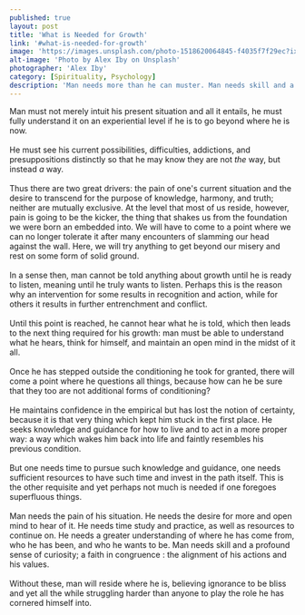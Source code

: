 ```yaml
---
published: true
layout: post
title: 'What is Needed for Growth'
link: '#what-is-needed-for-growth'
image: 'https://images.unsplash.com/photo-1518620064845-f4035f7f29ec?ixlib=rb-0.3.5&ixid=eyJhcHBfaWQiOjEyMDd9&s=338db6dcd33de76ac5cbc1d534a568d9&auto=format&fit=crop&w=1950&q=80'
alt-image: 'Photo by Alex Iby on Unsplash'
photographer: 'Alex Iby'
category: [Spirituality, Psychology]
description: 'Man needs more than he can muster. Man needs skill and a profound sense of curiosity; a faith in congruence : the alignment of his actions and his values. '
---
```

Man must not merely intuit his present situation and all it entails, he must fully understand it on an experiential level if he is to go beyond where he is now.
<br>
<br>
He must see his current possibilities, difficulties, addictions, and presuppositions distinctly so that he may know they are not _the_ way, but instead *a* way.
<br>
<br>
Thus there are two great drivers: the pain of one's current situation and the desire to transcend for the purpose of knowledge, harmony, and truth; neither are mutually exclusive. At the level that most of us reside, however, pain is going to be the kicker, the thing that shakes us from the foundation we were born an embedded into. We will have to come to a point where we can no longer tolerate it after many encounters of slamming our head against the wall. Here, we will try anything to get beyond our misery and rest on some form of solid ground.
<br>
<br>
In a sense then, man cannot be told anything about growth until he is ready to listen, meaning until he truly wants to listen. Perhaps this is the reason why an intervention for some results in recognition and action, while for others it results in further entrenchment and conflict. 
<br>
<br>
Until this point is reached, he cannot hear what he is told, which then leads to the next thing required for his growth: man must be able to understand what he hears, think for himself, and maintain an open mind in the midst of it all.
<br>
<br>
Once he has stepped outside the conditioning he took for granted, there will come a point where he questions all things, because how can he be sure that they too are not additional forms of conditioning? 
<br>
<br>
He maintains confidence in the empirical but has lost the notion of certainty, because it is that very thing which kept him stuck in the first place. He seeks knowledge and guidance for how to live and to act in a more proper way: a way which wakes him back into life and faintly resembles his previous condition. 
<br>
<br>
But one needs time to pursue such knowledge and guidance, one needs sufficient resources to have such time and invest in the path itself. This is the other requisite and yet perhaps not much is needed if one foregoes superfluous things. 
<br>
<br>
Man needs the pain of his situation. He needs the desire for more and open mind to hear of it. He needs time study and practice, as well as resources to continue on. He needs a greater understanding of where he has come from, who he has been, and who he wants to be. Man needs skill and a profound sense of curiosity; a faith in congruence : the alignment of his actions and his values.
<br>
<br>
Without these, man will reside where he is, believing ignorance to be bliss and yet all the while struggling harder than anyone to play the role he has cornered himself into.